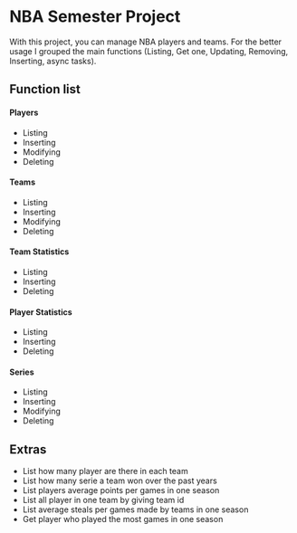 # NBA Semester Project

With this project, you can manage NBA players and teams. For the better usage I grouped the main functions (Listing, Get one, Updating, Removing, Inserting, async tasks).

## Function list

#### Players ####
* Listing
* Inserting
* Modifying
* Deleting

#### Teams ####
* Listing
* Inserting
* Modifying
* Deleting
    
#### Team Statistics ####
* Listing
* Inserting
* Deleting
    
#### Player Statistics ####
* Listing
* Inserting
* Deleting

#### Series ####
* Listing
* Inserting
* Modifying
* Deleting

## Extras
* List how many player are there in each team
* List how many serie a team won over the past years
* List players average points per games in one season
* List all player in one team by giving team id
* List average steals per games made by teams in one season
* Get player who played the most games in one season
